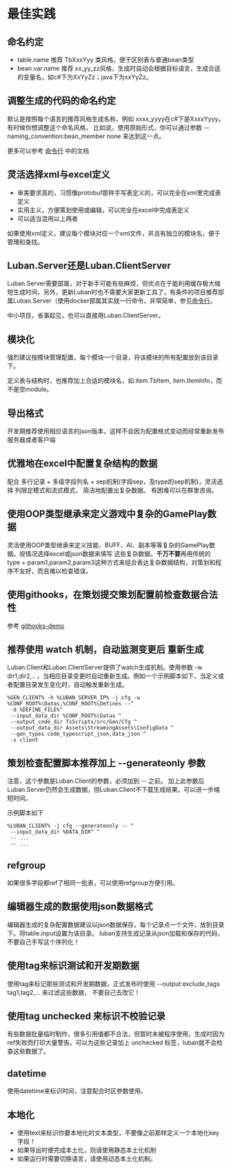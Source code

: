 # 最佳实践

## 命名约定

- table.name 推荐 TbXxxYyy 类风格，便于区别表与普通bean类型
- bean.var.name 推荐 xx_yy_zz风格，生成时自动会根据目标语言，生成合适的变量名，如c#下为XxYyZz；java下为xxYyZz。

## 调整生成的代码的命名约定

默认是按照每个语言的推荐风格生成名称，例如 xxxx_yyyy在c#下是XxxxYyyy。有时候你想调整这个命名风格，
比如说，使用原始形式，你可以通过参数 --naming_convention:bean_member none 来达到这一点。

更多可以参考 [命令行](/manual/commandtools.md) 中的文档

## 灵活选择xml与excel定义

- 审美要求高的，习惯像protobuf那样手写表定义的，可以完全在xml里完成表定义
- 实用主义，方便策划使用或编辑，可以完全在excel中完成表定义
- 可以适当混用以上两者

如果使用xml定义，建议每个模块对应一个xml文件，并且有独立的模块名，便于管理和查找。

## Luban.Server还是Luban.ClientServer

Luban.Server需要部属，对于新手可能有些麻烦，但优点在于能利用缓存极大缩短生成时间，另外，更新Luban时也不需要大家更新工具了，有条件的项目推荐部属Luban.Server（使用docker部属其实就一行命令，非常简单，参见[命令行](/manual/commandtools.md)。

中小项目，省事起见，也可以直接用Luban.ClientServer。

## 模块化

强烈建议按模块管理配置，每个模块一个目录，将该模块的所有配置放到该目录下。

定义表与结构时，也推荐加上合适的模块名，如 item.TbItem, item.ItemInfo，而不是空module。

## 导出格式

开发期推荐使用相应语言的json版本，这样不会因为配置格式变动而经常重新发布服务器或者客户端

## 优雅地在excel中配置复杂结构的数据

配合 多行记录 + 多级字段列名 + sep机制(字段sep，及type的sep机制)，灵活选择 列限定模式和流式模式，
简洁地配置出复杂数据。 有困难可以在群里咨询。

## 使用OOP类型继承来定义游戏中复杂的GamePlay数据

灵活使用OOP类型继承来定义技能、BUFF、AI、副本等等复杂的GamePlay数据。视情况选择excel或json数据来填写
这些复杂数据。**千万不要**再用传统的 type + param1,param2,param3这种方式来组合表达复杂数据结构，对策划和程序不友好，而且难以检查错误。

## 使用githooks，在策划提交策划配置前检查数据合法性

参考 [githooks-demo](https://github.com/focus-creative-games/luban_examples/tree/main/githooks-demo)


## 推荐使用 watch 机制，自动监测变更后 重新生成

Luban.Client和Luban.ClientServer提供了watch生成机制。使用参数 -w dir1,dir2,..  ，当相应目录变更时自动重新生成。例如一个示例脚本如下，当定义或者配置目录发生变化时，自动触发重新生成。

```shell
%GEN_CLIENT% -h %LUBAN_SERVER_IP% -j cfg -w %CONF_ROOT%\Datas,%CONF_ROOT%\Defines --^
 -d %DEFINE_FILE%^
 --input_data_dir %CONF_ROOT%\Datas ^
 --output_code_dir TsScripts/src/Gen/Cfg ^
 --output_data_dir Assets\StreamingAssets\ConfigData ^
 --gen_types code_typescript_json,data_json ^
 -s client 
```

## 策划检查配置脚本推荐加上 --generateonly 参数

注意，这个参数是Luban.Client的参数，必须加到 -- 之前。 加上此参数后Luban.Server仍然会生成数据，但Luban.Client不下载生成结果。可以进一步缩短时间。

示例脚本如下

```shell
%LUBAN_CLIENT% -j cfg --generateonly -- ^
 --input_data_dir %DATA_DIR^ ^
 -- ...
 -- ...
```

## refgroup

如果很多字段都ref了相同一批表，可以使用refgroup方便引用。

## 编辑器生成的数据使用json数据格式

编辑器生成的复杂配置数据建议以json数据保存，每个记录点一个文件，放到目录下。将table.input设置为该目录。 luban支持生成记录从json加载和保存的代码，不要自己手写这个序列化！

## 使用tag来标识测试和开发期数据

使用tag来标记那些测试和开发期数据，正式发布时使用 --output:exclude_tags tag1,tag2,... 来过滤这些数据，
不要自己去改它！

## 使用tag unchecked 来标识不校验记录

有些数据批量临时制作，很多引用值都不合法，但暂时未被程序使用，生成时因为ref失败而打印大量警告。可以为这些记录加上 unchecked 标签，luban就不会检查这些数据了。

## datetime

使用datetime来标识时间，注意配合时区参数使用。

## 本地化

- 使用text来标识你要本地化的文本类型，不要像之前那样定义一个本地化key字段！
- 如果导出时便完成本土化，则请使用静态本土化机制
- 如果运行时需要切换语言，请使用动态本土化机制。
